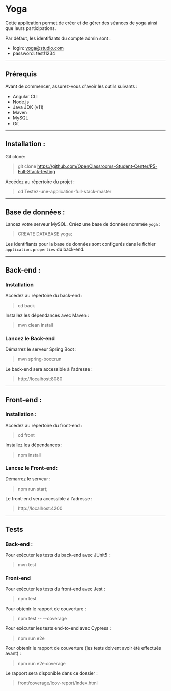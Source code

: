 # Yoga

Cette application permet de créer et de gérer des séances de yoga ainsi que leurs participations.

Par défaut, les identifiants du compte admin sont :

- login: yoga@studio.com
- password: test!1234

---

## Prérequis

Avant de commencer, assurez-vous d'avoir les outils suivants :

- Angular CLI
- Node.js
- Java JDK (v11)
- Maven
- MySQL
- Git

---

## Installation :

Git clone:

> git clone https://github.com/OpenClassrooms-Student-Center/P5-Full-Stack-testing


Accédez au répertoire du projet :

> cd Testez-une-application-full-stack-master

---

## Base de données :

Lancez votre serveur MySQL.
Créez une base de données nommée `yoga` :

> CREATE DATABASE yoga;

   
Les identifiants pour la base de données sont configurés dans le fichier `application.properties` du back-end.

---

## Back-end :

### Installation


Accédez au répertoire du back-end :

> cd back

Installez les dépendances avec Maven :

> mvn clean install


### Lancez le Back-end


Démarrez le serveur Spring Boot :

> mvn spring-boot:run

Le back-end sera accessible à l'adresse :

> http://localhost:8080

---

## Front-end :


### Installation :


Accédez au répertoire du front-end :

> cd front

Installez les dépendances :

> npm install


### Lancez le Front-end:


Démarrez le serveur :

> npm run start;

Le front-end sera accessible à l'adresse :

> http://localhost:4200

---

## Tests


### Back-end :


Pour exécuter les tests du back-end avec JUnit5 :

> mvn test


### Front-end


Pour exécuter les tests du front-end avec Jest :

> npm test

Pour obtenir le rapport de couverture :

> npm test -- --coverage


Pour exécuter les tests end-to-end avec Cypress :

> npm run e2e

Pour obtenir le rapport de couverture (les tests doivent avoir été effectués avant) :

> npm run e2e:coverage

Le rapport sera disponible dans ce dossier :

> front/coverage/lcov-report/index.html



